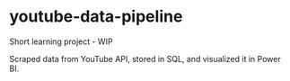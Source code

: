# youtube-data-pipeline
Short learning project - WIP

Scraped data from YouTube API, stored in SQL, and visualized it in Power BI. 
